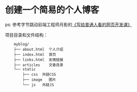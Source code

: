 # 创建一个简易的个人博客

ps: 参考字节跳动前端工程师月影的[《写给普通人看的网页开发课》](https://xitu.github.io/courses/webdev/getting_started_fe/index)

项目目录和文件结构：

```
    myblog/
    ├── about.html  个人介绍
    ├── index.html  首页
    ├── links.html  友情链接
    ├── articles    文章目录
    └── static  
        ├── css  外链CSS 
        ├── image   图片
        └── js   外链JS
```